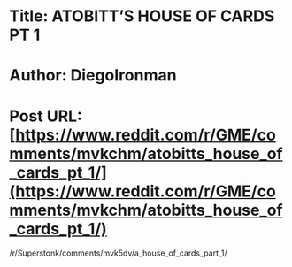 # Title: ATOBITT’S HOUSE OF CARDS PT 1
# Author: DiegoIronman
# Post URL: [https://www.reddit.com/r/GME/comments/mvkchm/atobitts_house_of_cards_pt_1/](https://www.reddit.com/r/GME/comments/mvkchm/atobitts_house_of_cards_pt_1/)


/r/Superstonk/comments/mvk5dv/a_house_of_cards_part_1/